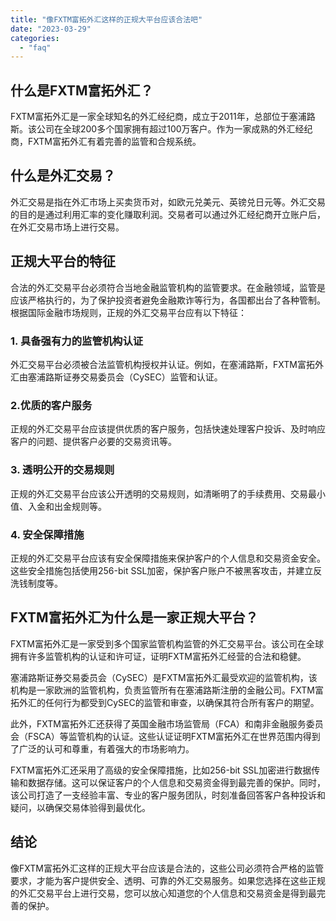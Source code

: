 ```yaml
---
title: "像FXTM富拓外汇这样的正规大平台应该合法吧"
date: "2023-03-29"
categories: 
  - "faq"
---
```


## 什么是FXTM富拓外汇？

FXTM富拓外汇是一家全球知名的外汇经纪商，成立于2011年，总部位于塞浦路斯。该公司在全球200多个国家拥有超过100万客户。作为一家成熟的外汇经纪商，FXTM富拓外汇有着完善的监管和合规系统。

## 什么是外汇交易？

外汇交易是指在外汇市场上买卖货币对，如欧元兑美元、英镑兑日元等。外汇交易的目的是通过利用汇率的变化赚取利润。交易者可以通过外汇经纪商开立账户后，在外汇交易市场上进行交易。

## 正规大平台的特征

合法的外汇交易平台必须符合当地金融监管机构的监管要求。在金融领域，监管是应该严格执行的，为了保护投资者避免金融欺诈等行为，各国都出台了各种管制。根据国际金融市场规则，正规的外汇交易平台应有以下特征：

### 1\. 具备强有力的监管机构认证

外汇交易平台必须被合法监管机构授权并认证。例如，在塞浦路斯，FXTM富拓外汇由塞浦路斯证券交易委员会（CySEC）监管和认证。

### 2.优质的客户服务

正规的外汇交易平台应该提供优质的客户服务，包括快速处理客户投诉、及时响应客户的问题、提供客户必要的交易资讯等。

### 3\. 透明公开的交易规则

正规的外汇交易平台应该公开透明的交易规则，如清晰明了的手续费用、交易最小值、入金和出金规则等。

### 4\. 安全保障措施

正规的外汇交易平台应该有安全保障措施来保护客户的个人信息和交易资金安全。这些安全措施包括使用256-bit SSL加密，保护客户账户不被黑客攻击，并建立反洗钱制度等。

## FXTM富拓外汇为什么是一家正规大平台？

FXTM富拓外汇是一家受到多个国家监管机构监管的外汇交易平台。该公司在全球拥有许多监管机构的认证和许可证，证明FXTM富拓外汇经营的合法和稳健。

塞浦路斯证券交易委员会（CySEC）是FXTM富拓外汇最受欢迎的监管机构，该机构是一家欧洲的监管机构，负责监管所有在塞浦路斯注册的金融公司。FXTM富拓外汇的任何行为都受到CySEC的监管和审查，以确保其符合所有客户的期望。

此外，FXTM富拓外汇还获得了英国金融市场监管局（FCA）和南非金融服务委员会（FSCA）等监管机构的认证。这些认证证明FXTM富拓外汇在世界范围内得到了广泛的认可和尊重，有着强大的市场影响力。

FXTM富拓外汇还采用了高级的安全保障措施，比如256-bit SSL加密进行数据传输和数据存储。这可以保证客户的个人信息和交易资金得到最完善的保护。同时，该公司打造了一支经验丰富、专业的客户服务团队，时刻准备回答客户各种投诉和疑问，以确保交易体验得到最优化。

## 结论

像FXTM富拓外汇这样的正规大平台应该是合法的，这些公司必须符合严格的监管要求，才能为客户提供安全、透明、可靠的外汇交易服务。如果您选择在这些正规的外汇交易平台上进行交易，您可以放心知道您的个人信息和交易资金是得到最完善的保护。
